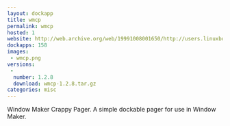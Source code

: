 ```yaml
---
layout: dockapp
title: wmcp
permalink: wmcp
hosted: 1
website: http://web.archive.org/web/19991008001650/http://users.linuxbox.com/~bac/
dockapps: 158
images:
 - wmcp.png
versions:
 -
  number: 1.2.8
  download: wmcp-1.2.8.tar.gz
categories: misc
---
```

Window Maker Crappy Pager.  A simple dockable pager for use in Window Maker.
